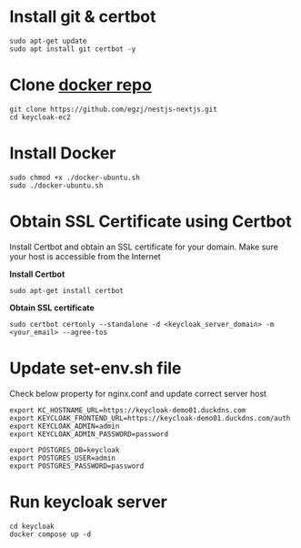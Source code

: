 # Install git & certbot

```shell
sudo apt-get update
sudo apt install git certbot -y
```

# Clone [docker repo](https://github.com/egzj/nestjs-nextjs.git)

```
git clone https://github.com/egzj/nestjs-nextjs.git
cd keycloak-ec2
```

# Install Docker

```shell
sudo chmod +x ./docker-ubuntu.sh
sudo ./docker-ubuntu.sh
```

# Obtain SSL Certificate using Certbot

Install Certbot and obtain an SSL certificate for your domain. Make sure your host is accessible from the Internet

**Install Certbot**

```shell
sudo apt-get install certbot
```

**Obtain SSL certificate** </br>

```shell
sudo certbot certonly --standalone -d <keycloak_server_domain> -m <your_email> --agree-tos
```

# Update set-env.sh file

Check below property for nginx.conf and update correct server host

```shell
export KC_HOSTNAME_URL=https://keycloak-demo01.duckdns.com
export KEYCLOAK_FRONTEND_URL=https://keycloak-demo01.duckdns.com/auth
export KEYCLOAK_ADMIN=admin
export KEYCLOAK_ADMIN_PASSWORD=password

export POSTGRES_DB=keycloak
export POSTGRES_USER=admin
export POSTGRES_PASSWORD=password
```

# Run keycloak server

```shell
cd keycloak
docker compose up -d
```
